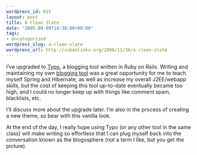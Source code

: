 ```yaml
--- 
wordpress_id: 615
layout: post
title: A Clean Slate
date: "2005-09-09T14:38:00+00:00"
tags: 
- Uncategorized
wordpress_slug: a-clean-slate
wordpress_url: http://cubanlinks.org/2006/11/30/a-clean-slate
---
```

<p>I&#8217;ve upgraded to <a href="http://typo.leetsoft.com/trac/">Typo</a>, a blogging tool written in Ruby on Rails. Writing and maintaining my own <a href="http://cubanlinks.org/mywiki/Conte">blogging tool</a> was a great opportunity for me to teach myself Spring and Hibernate, as well as increase my overall <span class="caps">J2EE</span>/webapp skills,  but the cost of keeping this tool up-to-date eventually became too high, and I could no longer keep up with things like comment spam, blacklists, etc.</p>


<p>I&#8217;ll discuss more about the upgrade later.  I&#8217;m also in the process of creating a new theme, so bear with this vanilla look.</p>


<p>At the end of the day, I really hope using Typo (or any other tool in the same class) will make writing so effortless that I can plug myself back into the conversation known as the blogosphere (not a term I like, but you get the picture).</p>
